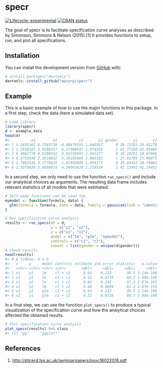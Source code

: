 
<!-- README.md is generated from README.Rmd. Please edit that file -->

# specr

<!-- badges: start -->

[![Lifecycle:
experimental](https://img.shields.io/badge/lifecycle-experimental-orange.svg)](https://www.tidyverse.org/lifecycle/#experimental)
[![CRAN
status](https://www.r-pkg.org/badges/version/specr)](https://CRAN.R-project.org/package=specr)
<!-- badges: end -->

The goal of specr is to facilitate specification curve analyses as
described by Simonson, Simmons & Nelson (2015).\[1\] It provides
functions to setup, run, and plot all specifications.

## Installation

You can install the development version from
[GitHub](https://github.com/) with:

``` r
# install.packages("devtools")
devtools::install_github("masurp/specr")
```

## Example

This is a basic example of how to use the major functions in this
package. In a first step, check the data (here a simulated data set).

``` r
# Load library
library(specr)
d <- example_data
head(d)
#>          x1        x2          c1       c2 gender       y1       y2
#> 1 3.5835162 6.7585730 -0.08479593 1.046597      0 26.73193 28.45278
#> 2 1.5918187 3.9296317  6.37908937 2.974318      1 41.77180 42.09489
#> 3 0.4962778 0.5390142  3.03729593 3.941277      0 18.10251 18.67046
#> 4 0.5755038 2.1816832  5.26185866 2.083192      1 25.81769 25.09875
#> 5 1.7683538 3.1776625  1.62403890 1.054171      0 19.84352 18.74082
#> 6 2.3275039 5.6656614  4.34043420 2.218534      1 42.13992 42.14452
```

In a second step, we only need to use the function `run_specs()` and
include our analytical choices as arguments. The resulting data frame
includes relevant statistics of all models that were estimated.

``` r
# Self-made functions can be used too
mymodel <- function(formula, data) {
  glm(formula = formula, data = data, family = gaussian(link = "identity"))
}

# Run specification curve analysis
results <- run_specs(df = d, 
                     y = c("y1", "y2"), 
                     x = c("x1", "x2"), 
                     model = c("lm", "glm", "mymodel"), 
                     controls = c("c1", "c2"), 
                     subset = list(gender = unique(d$gender)))
# Check results
head(results)
#> # A tibble: 6 x 9
#>   x     y     model controls estimate std.error statistic   p.value subset 
#>   <chr> <chr> <chr> <chr>       <dbl>     <dbl>     <dbl>     <dbl> <chr>  
#> 1 x1    y1    lm    c1 + c2      8.93    0.232       38.5 3.14e-106 gender…
#> 2 x2    y1    lm    c1 + c2      4.32    0.0716      60.3 2.40e-149 gender…
#> 3 x1    y2    lm    c1 + c2      9.03    0.242       37.3 2.67e-103 gender…
#> 4 x2    y2    lm    c1 + c2      4.40    0.0694      63.3 2.67e-154 gender…
#> 5 x1    y1    glm   c1 + c2      8.93    0.232       38.5 3.14e-106 gender…
#> 6 x2    y1    glm   c1 + c2      4.32    0.0716      60.3 2.40e-149 gender…
```

In a final step, we can use the function `plot_specs()` to produce a
typical visualization of the specification curve and how the analytical
choices affected the obtained results.

``` r
# Plot specification curve analysis
plot_specs(results) %>% class
#> [1] "gg"     "ggplot"
```

## References

1.  <http://sticerd.lse.ac.uk/seminarpapers/psyc16022016.pdf>
